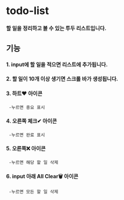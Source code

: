 # todo-list

#### 할 일을 정리하고 볼 수 있는 투두 리스트입니다.

## 기능

#### 1. input에 할 일을 적으면 리스트에 추가됩니다.
#### 2. 할 일이 10개 이상 생기면 스크롤 바가 생성됩니다.
#### 3. 하트❤ 아이콘

     -누르면 중요 표시

#### 4. 오른쪽 체크✔ 아이콘

     -누르면 완료 표시

#### 5. 오른쪽❌ 아이콘

     -누르면 해당 할 일 삭제

#### 6. input 아래 All Clear🗑 아이콘

     -누르면 모든 할 일 삭제
